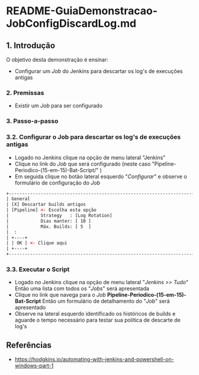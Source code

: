 # README-GuiaDemonstracao-JobConfigDiscardLog.md


## 1. Introdução ##

O objetivo desta demonstração é ensinar:
* Configurar um _Job_ do Jenkins para descartar os log's de execuções antigas

### 2. Premissas ###

* Existir um _Job_ para ser configurado

### 3. Passo-a-passo ###

### 3.2. Configurar o Job para descartar os log's de execuções antigas ###

* Logado no Jenkins clique na opção de menu lateral "Jenkins"
* Clique no link do _Job_ que será configurado (neste caso "Pipeline-Periodico-(15-em-15)-Bat-Script/" ) 
* Em seguida clique no botão lateral esquerdo "_Configurar_" e observe o formulário de configuração do _Job_

```html
+--------------------------------------------------------------------------------+
| General                                                                        |
| [X] Descartar builds antigos                                                   |
| [Pipeline] <- Escolha esta opção                                               |
|            Strategy   : [Log Rotation]                                         |
|            Dias manter: [ 10 ]                                                 |
|            Máx. Builds: [ 5  ]                                                 |
|  :                                                                             |
| +----+                                                                         |
| | OK | <- Clique aqui                                                          |
| +----+                                                                         |
+--------------------------------------------------------------------------------+
```


### 3.3. Executar o Script ###

* Logado no Jenkins clique na opção de menu lateral "_Jenkins >> Tudo_" Então uma lista com todos os "_Jobs_" será apresentada 
* Clique no link que navega para o _Job_ **Pipeline-Periodico-(15-em-15)-Bat-Script** Então um formulário de detalhamento do "_Job_" será apresentado
* Observe na lateral esquerdo identificado os históricos de builds e aguarde o tempo necessário para testar sua política de descarte de log's




## Referências ##

* https://hodgkins.io/automating-with-jenkins-and-powershell-on-windows-part-1
